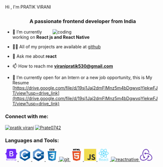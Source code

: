 <marquee behavior="scroll" direction="up" scrollamount="1">Hi , I'm PRATIK VIRANI</marquee>
<h3 align="center">A passionate frontend developer from India</h3>
<img align="right" alt="coding" width="350" src="https://cdn.dribbble.com/users/50886/screenshots/2710024/coding.gif">

- 🔭 I’m currently working on **React js and React Native**

- 👨‍💻 All of my projects are available at [github](github)

- 💬 Ask me about **react**

- 📫 How to reach me **viranipratik530@gmail.com**

- 👀 I’m currently open for an Intern or a new job opportunity, this is My Resume  [https://drive.google.com/file/d/19sj1Jaj2dmFlMnz5m4bDgwvqYlekwFJT/view?usp=drive_link](https://drive.google.com/file/d/19sj1Jaj2dmFlMnz5m4bDgwvqYlekwFJT/view?usp=drive_link)

<h3 align="left">Connect with me:</h3>
<p align="left">
<a href="https://linkedin.com/in/pratik virani" target="blank"><img align="center" src="https://raw.githubusercontent.com/rahuldkjain/github-profile-readme-generator/master/src/images/icons/Social/linked-in-alt.svg" alt="pratik virani" height="30" width="40" /></a>
<a href="https://discord.gg/Prate0742" target="blank"><img align="center" src="https://raw.githubusercontent.com/rahuldkjain/github-profile-readme-generator/master/src/images/icons/Social/discord.svg" alt="Prate0742" height="30" width="40" /></a>
</p>

<h3 align="left">Languages and Tools:</h3>
<p align="left"> <a href="https://getbootstrap.com" target="_blank" rel="noreferrer"> <img src="https://raw.githubusercontent.com/devicons/devicon/master/icons/bootstrap/bootstrap-plain-wordmark.svg" alt="bootstrap" width="40" height="40"/> </a> <a href="https://www.cprogramming.com/" target="_blank" rel="noreferrer"> <img src="https://raw.githubusercontent.com/devicons/devicon/master/icons/c/c-original.svg" alt="c" width="40" height="40"/> </a> <a href="https://www.w3schools.com/cpp/" target="_blank" rel="noreferrer"> <img src="https://raw.githubusercontent.com/devicons/devicon/master/icons/cplusplus/cplusplus-original.svg" alt="cplusplus" width="40" height="40"/> </a> <a href="https://www.w3schools.com/css/" target="_blank" rel="noreferrer"> <img src="https://raw.githubusercontent.com/devicons/devicon/master/icons/css3/css3-original-wordmark.svg" alt="css3" width="40" height="40"/> </a> <a href="https://git-scm.com/" target="_blank" rel="noreferrer"> <img src="https://www.vectorlogo.zone/logos/git-scm/git-scm-icon.svg" alt="git" width="40" height="40"/> </a> <a href="https://www.w3.org/html/" target="_blank" rel="noreferrer"> <img src="https://raw.githubusercontent.com/devicons/devicon/master/icons/html5/html5-original-wordmark.svg" alt="html5" width="40" height="40"/> </a> <a href="https://developer.mozilla.org/en-US/docs/Web/JavaScript" target="_blank" rel="noreferrer"> <img src="https://raw.githubusercontent.com/devicons/devicon/master/icons/javascript/javascript-original.svg" alt="javascript" width="40" height="40"/> </a> <a href="https://reactjs.org/" target="_blank" rel="noreferrer"> <img src="https://raw.githubusercontent.com/devicons/devicon/master/icons/react/react-original-wordmark.svg" alt="react" width="40" height="40"/> </a> <a href="https://reactnative.dev/" target="_blank" rel="noreferrer"> <img src="https://reactnative.dev/img/header_logo.svg" alt="reactnative" width="40" height="40"/> </a> <a href="https://redux.js.org" target="_blank" rel="noreferrer"> <img src="https://raw.githubusercontent.com/devicons/devicon/master/icons/redux/redux-original.svg" alt="redux" width="40" height="40"/> </a>  </a></p>
